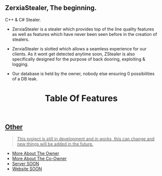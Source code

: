 ## ZerxiaStealer, The beginning.
C++ &amp; C# Stealer.

* ZerxiaStealer is a stealer which provides top of the line quality features as well as features which have never been seen before in the creation of stealers.

* ZerxiaStealer is slotted which allows a seamless experience for our clients. As it wont get detected anytime soon, ZStealer is also specifically designed for the purpose of back dooring, exploiting & logging.

* Our database is held by the owner, nobody else ensuring 0 possibilities of a DB leak.



<h1 align="center"> Table Of Features </h1> <br>
<p align="center">
  <a href="[discord server](https://discord.gg/zerxia)">

## Other
> This project is still in development and in works, this can change and new things will be added in the future.
- [More About The Owner](https://guns.lol/zerxluh)
- [More About The Co-Owner](https://e-z.bio/baviolie)
- [Server SOON](https://discord.com/invite/zerxia)
- [Website SOON](https://zerxia.lol)
  
